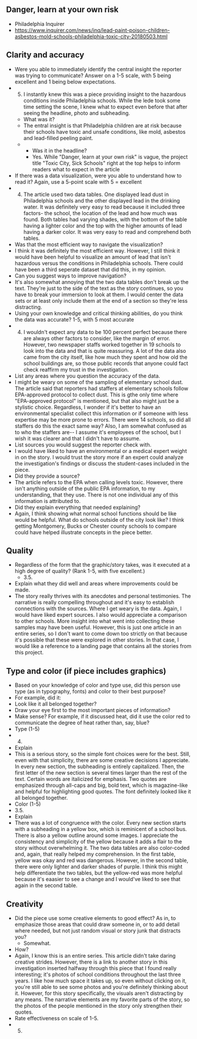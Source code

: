 ## Danger, learn at your own risk 
* Philadelphia Inquirer
* https://www.inquirer.com/news/inq/lead-paint-poison-children-asbestos-mold-schools-philadelphia-toxic-city-20180503.html 

## Clarity and accuracy 
* Were you able to immediately identify the central insight the reporter was trying to communicate? Answer on a 1-5 scale, with 5 being excellent and 1 being below expectations.
* 5. I instantly knew this was a piece providing insight to the hazardous conditions inside Philadelphia schools. While the lede took some time setting the scene, I knew what to expect even before that after seeing the headline, photo and subheading. 
  *  What was it?
   * The entral insight is that Philadelphia children are at risk because their schools have toxic and unsafe conditions, like mold, asbestos and lead-filled peeling paint. 
  *  * Was it in the headline?
     * Yes. While "Danger, learn at your own risk" is vague, the project title "Toxic City, Sick Schools" right at the top helps to inform readers what to expect in the article
* If there was a data visualization, were you able to understand how to read it? Again, use a 5-point scale with 5 = excellent
 * 4. The article used two data tables. One displayed lead dust in Philadelphia schools and the other displayed lead in the drinking water. It was definitely very easy to read because it included three factors- the school, the location of the lead and how much was found. Both tables had varying shades, with the bottom of the table having a lighter color and the top with the higher amounts of lead having a darker color. It was very easy to read and comprehend both tables.
 * Was that the most efficient way to navigate the visualization?
  * I think it was definitely the most efficient way. However, I still think it would have been helpful to visualize an amount of lead that isn't hazardous versus the conditions in Philadelphia schools. There could have been a third seperate dataset that did this, in my opinion.
 * Can you suggest ways to improve navigation?
  * It's also somewhat annoying that the two data tables don't break up the text. They're just to the side of the text as the story continues, so you have to break your immersion to look at them. I would center the data sets or at least only include them at the end of a section so they're less distracting. 
* Using your own knowledge and critical thinking abilities, do you think the data was accurate? 1-5, with 5 most accurate
 * 4. I wouldn't expect any data to be 100 percent perfect because there are always other factors to consider, like the margin of error. However, two newspaper staffs worked together in 19 schools to look into the data and that is quite reassuring. A lot of the data also came from the city itself, like how much they spent and how old the school buildings are, so those public records that anyone could fact check reaffirm my trust in the investigation. 
 * List any areas where you question the accuracy of the data.
  * I might be weary on some of the sampling of elementary school dust. The article said that reporters had staffers at elementary schools follow EPA-approved protocol to collect dust. This is gthe only time where "EPA-approved protocol" is mentioned, but that also might just be a stylistic choice. Regardless, I wonder if it's better to have an environmental specialist collect this information or if someone with less expertise may be more prone to errors. There were 14 schools, so did all staffers do this the exact same way? Also, I am somewhat confused as to who the staffers are-- I assume it's employees of the school, but I wish it was clearer and that I didn't have to assume. 
 * List sources you would suggest the reporter check with.
  * I would have liked to have an environmental or a medical expert weight in on the story. I would trust the story more if an expert could analyze the investigation's findings or discuss the student-cases included in the piece. 
 * Did they provide a source?
  * The article refers to the EPA when calling levels toxic. However, there isn't anything outside of the public EPA information, to my understanding, that they use. There is not one individual any of this information is attributed to.
 * Did they explain everything that needed explaining?
  * Again, I think showing what normal school functions should be like would be helpful. What do schools outside of the city look like? I think getting Montgomery, Bucks or Chester county schools to compare could have helped illustrate concepts in the piece better.

## Quality
* Regardless of the form that the graphic/story takes, was it executed at a high degree of quality? (Rank 1-5, with five excellent.)
  * 3.5.
 * Explain what they did well and areas where improvements could be made.
  * The story really thrives with its anecdotes and personal testimonies. The narrative is really compelling throughout and it's easy to establish connections with the sources. Where I get weary is the data. Again, I would have liked expert sources. I also would appreciate a comparison to other schools. More insight into what went into collecting these samples may have been useful. However, this is just one article in an entire series, so I don't want to come down too strictly on that because it's possible that these were explored in other stories. In that case, I would like a reference to a landing page that contains all the stories from this project.

## Type and color (if piece includes graphics)
* Based on your knowledge of color and type use, did this person use type (as in typography, fonts) and color to their best purpose?
 * For example, did it:
  * Look like it all belonged together?
  * Draw your eye first to the most important pieces of information?
  * Make sense? For example, if it discussed heat, did it use the color red to communicate the degree of heat rather than, say, blue?
* Type (1-5)
* 4.
 * Explain
 * This is a serious story, so the simple font choices were for the best. Still, even with that simplicity, there are some creative decisions I appreciate. In every new section, the subheading is entirely capitalized. Then, the first letter of the new section is several times larger than the rest of the text. Certain words are italicized for emphasis. Two quotes are emphasized through all-caps and big, bold text, which is magazine-like and helpful for highlighting good quotes. The font definitely looked like it all belonged together.
* Color (1-5)
 * 3.5. 
 * Explain
  * There was a lot of congruence with the color. Every new section starts with a subheading in a yellow box, which is reminicent of a school bus. There is also a yellow outline around some images. I appreciate the consistency and simplicity of the yellow because it adds a flair to the story without overwhelming it. The two data tables are also color-coded and, again, that really helped my comprehension. In the first table, yellow was okay and red was dangerous. However, in the second table, there were only lighter and darker shades of purple. I think this might help differentiate the two tables, but the yellow-red was more helpful because it's eaasier to see a change and I would've liked to see that again in the second table.

## Creativity
* Did the piece use some creative elements to good effect? As in, to emphasize those areas that could draw someone in, or to add detail where needed, but not just random visual or story junk that distracts you?
  * Somewhat. 
 * How?
  *  Again, I know this is an entire series. This article didn't take daring creative strides. However, there is a link to another story in this investigation inserted halfway through this piece that I found really interesting; it's photos of school conditions throughout the last three years. I like how much space it takes up, so even without clicking on it, you're still able to see some photos and you're definitely thinking about it. However, for this story specifically, the visuals aren't distracting by any means. The narrative elements are my favorite parts of the story, so the photos of the people mentioned in the story only strengthen their quotes.
 * Rate effectiveness on scale of 1-5.
  * 5.  
